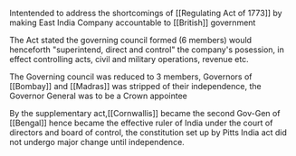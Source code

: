 Intentended to address the shortcomings of [[Regulating Act of 1773]] by making East India Company accountable to [[British]] government

The Act stated the governing council formed (6 members) would henceforth "superintend, direct and control" the company's posession, in effect controlling acts, civil and military operations, revenue etc.

The Governing council was reduced to 3 members, Governors of [[Bombay]] and [[Madras]] was stripped of their independence, the Governor General was to be a Crown appointee

By the supplementary act,[[Cornwallis]] became the second Gov-Gen of [[Bengal]] hence became the effective ruler of India under the court of directors and board of control, the constitution set up by Pitts India act did not undergo major change until independence.